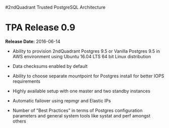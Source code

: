 
#2ndQuadrant Trusted PostgreSQL Architecture

TPA Release 0.9
===============

**Release Date:** 2016-06-14

* Ability to provision 2ndQuadrant Postgres 9.5 or Vanilla Postgres 9.5
  in AWS environment using Ubuntu 16.04 LTS 64 bit Linux distribution

* Data checksums enabled by default

* Ability to choose separate mountpoint for Postgres install for
  better IOPS requirements

* Highly available setup with one master and two standby instances

* Automatic failover using repmgr and Elastic IPs

* Number of "Best Practices" in terms of Postgres configuration parameters
  and general system tools like systat and perf amongst others

